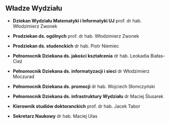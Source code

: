 ## Władze Wydziału

+ __Dziekan Wydziału Matematyki i Informatyki UJ__
prof. dr hab. Włodzimierz Zwonek

+ __Prodziekan ds. ogólnych__
prof. dr hab. Włodzimierz Zwonek

+ __Prodziekan ds. studenckich__
dr hab. Piotr Niemiec

+ __Pełnomocnik Dziekana ds. jakości kształcenia__
dr hab. Leokadia Białas-Cież

+ __Pełnomocnik Dziekana ds. informatyzacji i sieci__
dr Włodzimierz Moczurad

+ __Pełnomocnik Dziekana ds. promocji__
dr hab. Wojciech Słomczyński

+ __Pełnomocnik Dziekana ds. infrastruktury Wydziału__
dr Maciej Ślusarek

+ __Kierownik studiów doktoranckich__
prof. dr hab. Jacek Tabor

+ __Sekretarz Naukowy__
dr hab. Maciej Ulas